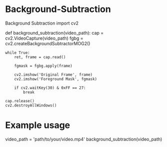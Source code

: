 # Background-Subtraction
Background Subtraction
import cv2

def background_subtraction(video_path):
    cap = cv2.VideoCapture(video_path)
    fgbg = cv2.createBackgroundSubtractorMOG2()

    while True:
        ret, frame = cap.read()

        fgmask = fgbg.apply(frame)

        cv2.imshow('Original Frame', frame)
        cv2.imshow('Foreground Mask', fgmask)

        if cv2.waitKey(30) & 0xFF == 27:
            break

    cap.release()
    cv2.destroyAllWindows()

# Example usage
video_path = 'path/to/your/video.mp4'
background_subtraction(video_path)
